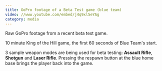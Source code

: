 ```yaml
---
title: GoPro footage of a Beta Test game (blue team)
video: //www.youtube.com/embed/j4q9xl5eYAg
category: media
---
```


Raw GoPro footage from a recent beta test game.

10 minute King of the Hill game, the first 60 seconds of Blue Team's start.

3 sample weapon modes are being used for beta testing: **Assault Rifle**, **Shotgun** and **Laser Rifle**. Pressing the respawn button at the blue home base brings the player back into the game.
